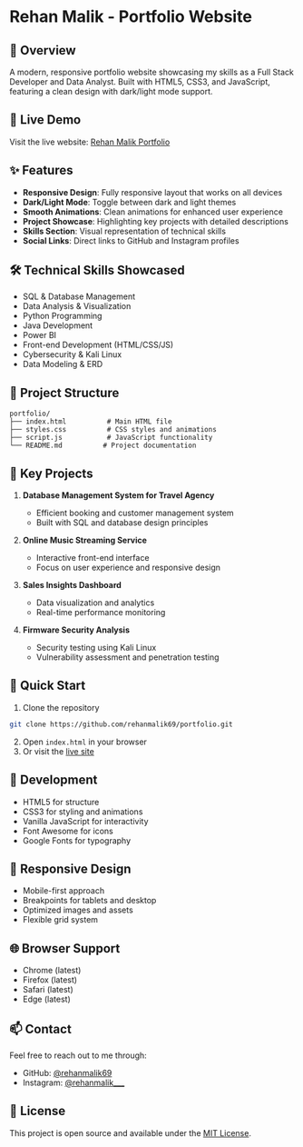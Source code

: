 # Rehan Malik - Portfolio Website

## 🌟 Overview
A modern, responsive portfolio website showcasing my skills as a Full Stack Developer and Data Analyst. Built with HTML5, CSS3, and JavaScript, featuring a clean design with dark/light mode support.

## 🚀 Live Demo
Visit the live website: [Rehan Malik Portfolio](https://prismatic-granita-1feaac.netlify.app/)

## ✨ Features
- **Responsive Design**: Fully responsive layout that works on all devices
- **Dark/Light Mode**: Toggle between dark and light themes
- **Smooth Animations**: Clean animations for enhanced user experience
- **Project Showcase**: Highlighting key projects with detailed descriptions
- **Skills Section**: Visual representation of technical skills
- **Social Links**: Direct links to GitHub and Instagram profiles

## 🛠️ Technical Skills Showcased
- SQL & Database Management
- Data Analysis & Visualization
- Python Programming
- Java Development
- Power BI
- Front-end Development (HTML/CSS/JS)
- Cybersecurity & Kali Linux
- Data Modeling & ERD

## 📂 Project Structure
```
portfolio/
├── index.html          # Main HTML file
├── styles.css          # CSS styles and animations
├── script.js           # JavaScript functionality
└── README.md          # Project documentation
```

## 🎯 Key Projects
1. **Database Management System for Travel Agency**
   - Efficient booking and customer management system
   - Built with SQL and database design principles

2. **Online Music Streaming Service**
   - Interactive front-end interface
   - Focus on user experience and responsive design

3. **Sales Insights Dashboard**
   - Data visualization and analytics
   - Real-time performance monitoring

4. **Firmware Security Analysis**
   - Security testing using Kali Linux
   - Vulnerability assessment and penetration testing

## 🚀 Quick Start
1. Clone the repository
```bash
git clone https://github.com/rehanmalik69/portfolio.git
```
2. Open `index.html` in your browser
3. Or visit the [live site](https://prismatic-granita-1feaac.netlify.app/)

## 🔧 Development
- HTML5 for structure
- CSS3 for styling and animations
- Vanilla JavaScript for interactivity
- Font Awesome for icons
- Google Fonts for typography

## 📱 Responsive Design
- Mobile-first approach
- Breakpoints for tablets and desktop
- Optimized images and assets
- Flexible grid system

## 🌐 Browser Support
- Chrome (latest)
- Firefox (latest)
- Safari (latest)
- Edge (latest)

## 📫 Contact
Feel free to reach out to me through:
- GitHub: [@rehanmalik69](https://github.com/rehanmalik69)
- Instagram: [@rehanmalik___](https://www.instagram.com/rehanmalik___/)

## 📄 License
This project is open source and available under the [MIT License](LICENSE).
